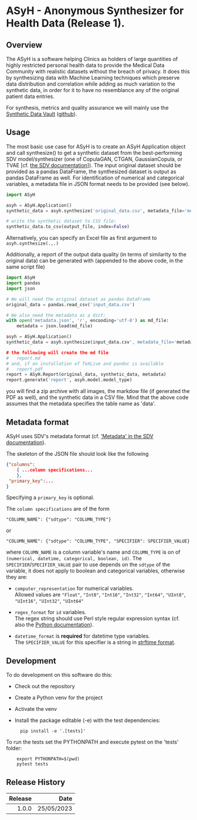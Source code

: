 # ASyH - Anonymous Synthesizer for Health Data (Release 1).

## Overview

The ASyH is a software helping Clinics as holders of large quantities of highly restricted personal health data to provide the Medical Data Community with realistic datasets without the breach of privacy.  It does this by synthesizing data with Machine Learning techniques which preserve data distribution and correlation while adding as much variation to the synthetic data, in order for it to have no resemblance any of the original patient data entries.

For synthesis, metrics and quality assurance we will mainly use the [Synthetic Data Vault](https://sdv.dev) ([github](https://github.com/sdv-dev/SDV)).

## Usage

The most basic use case for ASyH is to create an ASyH Application object and call synthesize() to get a synthetic dataset from the best-performing SDV model/synthesizer (one of CopulaGAN, CTGAN, GaussianCopula, or TVAE [cf. [the SDV documentation](https://docs.sdv.dev/sdv/single-table-data/modeling/synthesizers)]).  The input original dataset should be provided as a pandas DataFrame, the synthesized dataset is output as pandas DataFrame as well.  For identification of numerical and categorical variables, a metadata file in JSON format needs to be provided (see below).

```python
import ASyH

asyh = ASyH.Application()
synthetic_data = asyh.synthesize('original_data.csv', metadata_file='metadata.json')

# write the synthetic dataset to CSV file:
synthetic_data.to_csv(output_file, index=False)
```
Alternatively, you can specify an Excel file as first argument to `asyh.synthesize(.,.)`

Additionally, a report of the output data quality (in terms of similarity to the original data) can be generated with (appended to the above code, in the same script file)

```python
import ASyH
import pandas
import json

# We will need the original dataset as pandas DataFrame
original_data = pandas.read_csv('input_data.csv')

# We also need the metadata as a dict:
with open('metadata.json', 'r', encooding='utf-8') as md_file:
    metadata = json.load(md_file)

asyh = ASyH.Application()
synthetic_data = asyh.synthesize(input_data.csv', metadata_file='metadata.json')

# the following will create the md file
#   report.md
# and, if an installation of TeXLive and pandoc is available
#   report.pdf
report = ASyH.Report(original_data, synthetic_data, metadata)
report.generate('report', asyh.model.model_type)
```

you will find a zip archive with all images, the markdow file (if generated the PDF as well), and the synthetic data in a CSV file.  Mind that the above code assumes that the metadata specifies the table name as 'data'.

## Metadata format

ASyH uses SDV's metadata format (cf. ['Metadata' in the SDV documentation](https://docs.sdv.dev/sdv/reference/metadata-spec/single-table-metadata-json)).

The skeleton of the JSON file should look like the following
```JSON
{"columns":
    { ...column specifications...
    },
 "primary_key":...
}
```
Specifying a `primary_key` is optional.

The `column specifications` are of the form

    "COLUMN_NAME": {"sdtype": "COLUMN_TYPE"}

or

    "COLUMN_NAME": {"sdtype": "COLUMN_TYPE", "SPECIFIER": SPECIFIER_VALUE}

where `COLUMN_NAME` is a column variable's name and `COLUMN_TYPE` is on of `(numerical, datetime, categorical, boolean, id)`.  The `SPECIFIER`/`SPECIFIER_VALUE` pair to use depends on the `sdtype` of the variable, it does not apply to boolean and categorical variables, otherwise they are:

* `computer_representation` for numerical variables.  
Allowed values are `"Float"`, `"Int8"`, `"Int16"`, `"Int32"`, `"Int64"`, `"UInt8"`, `"UInt16"`, `"UInt32"`, `"UInt64"`

* `regex_format` for `id` variables.  
The regex string should use Perl style regular expression syntax (cf. also the [Python documentation](https://docs.python.org/3/library/re.html)).

* `datetime_format` is **required** for datetime type variables.  
The `SPECIFIER_VALUE` for this specifier is a string in [strftime format](https://docs.python.org/3/library/datetime.html#strftime-and-strptime-format-codes).

## Development

To do development on this software do this:

* Check out the repository
* Create a Python venv for the project
* Activate the venv
* Install the package editable (-e) with the test dependencies:

        pip install -e '.[tests]'

To run the tests set the PYTHONPATH and execute pytest on the 'tests' folder:

        export PYTHONPATH=$(pwd)
        pytest tests

## Release History
| Release | Date |
| ---: | ---: |
|1.0.0| 25/05/2023|
